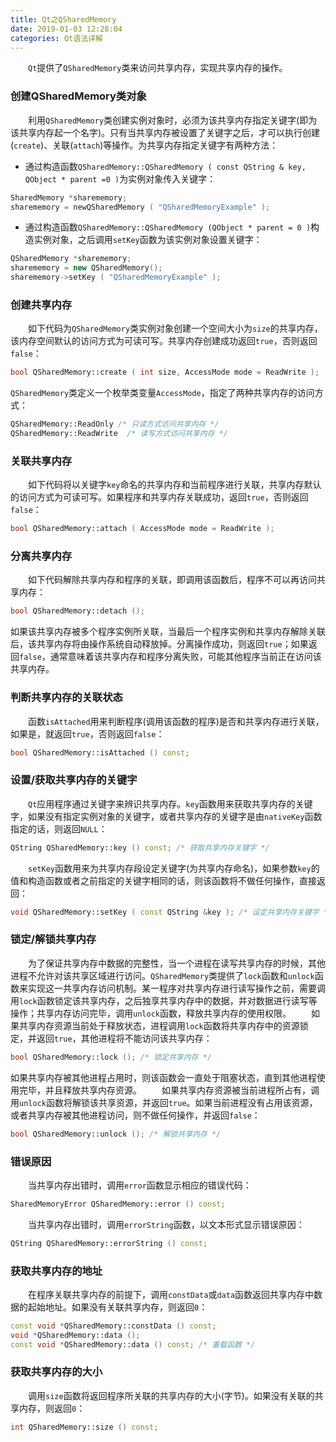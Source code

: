 ```yaml
---
title: Qt之QSharedMemory
date: 2019-01-03 12:28:04
categories: Qt语法详解
---
```

&emsp;&emsp;`Qt`提供了`QSharedMemory`类来访问共享内存，实现共享内存的操作。

### 创建QSharedMemory类对象

&emsp;&emsp;利用`QSharedMemory`类创建实例对象时，必须为该共享内存指定关键字(即为该共享内存起一个名字)。只有当共享内存被设置了关键字之后，才可以执行创建(`create`)、关联(`attach`)等操作。为共享内存指定关键字有两种方法：

- 通过构造函数`QSharedMemory::QSharedMemory ( const QString & key, QObject * parent =0 )`为实例对象传入关键字：

``` cpp
SharedMemory *sharememory;
sharememory = newQSharedMemory ( "QSharedMemoryExample" );
```

- 通过构造函数`QSharedMemory::QSharedMemory (QObject * parent = 0 )`构造实例对象，之后调用`setKey`函数为该实例对象设置关键字：

``` cpp
QSharedMemory *sharememory;
sharememory = new QSharedMemory();
sharememory->setKey ( "QSharedMemoryExample" );
```

### 创建共享内存

&emsp;&emsp;如下代码为`QSharedMemory`类实例对象创建一个空间大小为`size`的共享内存，该内存空间默认的访问方式为可读可写。共享内存创建成功返回`true`，否则返回`false`：

``` cpp
bool QSharedMemory::create ( int size, AccessMode mode = ReadWrite );
```

`QSharedMemory`类定义一个枚举类变量`AccessMode`，指定了两种共享内存的访问方式：

``` cpp
QSharedMemory::ReadOnly /* 只读方式访问共享内存 */
QSharedMemory::ReadWrite  /* 读写方式访问共享内存 */
```

### 关联共享内存

&emsp;&emsp;如下代码将以关键字`key`命名的共享内存和当前程序进行关联，共享内存默认的访问方式为可读可写。如果程序和共享内存关联成功，返回`true`，否则返回`false`：

``` cpp
bool QSharedMemory::attach ( AccessMode mode = ReadWrite );
```

### 分离共享内存

&emsp;&emsp;如下代码解除共享内存和程序的关联，即调用该函数后，程序不可以再访问共享内存：

``` cpp
bool QSharedMemory::detach ();
```

如果该共享内存被多个程序实例所关联，当最后一个程序实例和共享内存解除关联后，该共享内存将由操作系统自动释放掉。分离操作成功，则返回`true`；如果返回`false`，通常意味着该共享内存和程序分离失败，可能其他程序当前正在访问该共享内存。

### 判断共享内存的关联状态

&emsp;&emsp;函数`isAttached`用来判断程序(调用该函数的程序)是否和共享内存进行关联，如果是，就返回`true`，否则返回`false`：

``` cpp
bool QSharedMemory::isAttached () const;
```

### 设置/获取共享内存的关键字

&emsp;&emsp;`Qt`应用程序通过关键字来辨识共享内存。`key`函数用来获取共享内存的关键字，如果没有指定实例对象的关键字，或者共享内存的关键字是由`nativeKey`函数指定的话，则返回`NULL`：

``` cpp
QString QSharedMemory::key () const; /* 获取共享内存关键字 */
```

&emsp;&emsp;`setKey`函数用来为共享内存段设定关键字(为共享内存命名)，如果参数`key`的值和构造函数或者之前指定的关键字相同的话，则该函数将不做任何操作，直接返回：

``` cpp
void QSharedMemory::setKey ( const QString &key ); /* 设定共享内存关键字 */
```

### 锁定/解锁共享内存

&emsp;&emsp;为了保证共享内存中数据的完整性，当一个进程在读写共享内存的时候，其他进程不允许对该共享区域进行访问。`QSharedMemory`类提供了`lock`函数和`unlock`函数来实现这一共享内存访问机制。某一程序对共享内存进行读写操作之前，需要调用`lock`函数锁定该共享内存，之后独享共享内存中的数据，并对数据进行读写等操作；共享内存访问完毕，调用`unlock`函数，释放共享内存的使用权限。
&emsp;&emsp;如果共享内存资源当前处于释放状态，进程调用`lock`函数将共享内存中的资源锁定，并返回`true`，其他进程将不能访问该共享内存：

``` cpp
bool QSharedMemory::lock (); /* 锁定共享内存 */
```

如果共享内存被其他进程占用时，则该函数会一直处于阻塞状态，直到其他进程使用完毕，并且释放共享内存资源。
&emsp;&emsp;如果共享内存资源被当前进程所占有，调用`unlock`函数将解锁该共享资源，并返回`true`。如果当前进程没有占用该资源，或者共享内存被其他进程访问，则不做任何操作，并返回`false`：

``` cpp
bool QSharedMemory::unlock (); /* 解锁共享内存 */
```

### 错误原因

&emsp;&emsp;当共享内存出错时，调用`error`函数显示相应的错误代码：

``` cpp
SharedMemoryError QSharedMemory::error () const;
```

&emsp;&emsp;当共享内存出错时，调用`errorString`函数，以文本形式显示错误原因：

``` cpp
QString QSharedMemory::errorString () const;
```

### 获取共享内存的地址

&emsp;&emsp;在程序关联共享内存的前提下，调用`constData`或`data`函数返回共享内存中数据的起始地址。如果没有关联共享内存，则返回`0`：

``` cpp
const void *QSharedMemory::constData () const;
void *QSharedMemory::data ();
const void *QSharedMemory::data () const; /* 重载函数 */
```

### 获取共享内存的大小

&emsp;&emsp;调用`size`函数将返回程序所关联的共享内存的大小(字节)。如果没有关联的共享内存，则返回`0`：

``` cpp
int QSharedMemory::size () const;
```